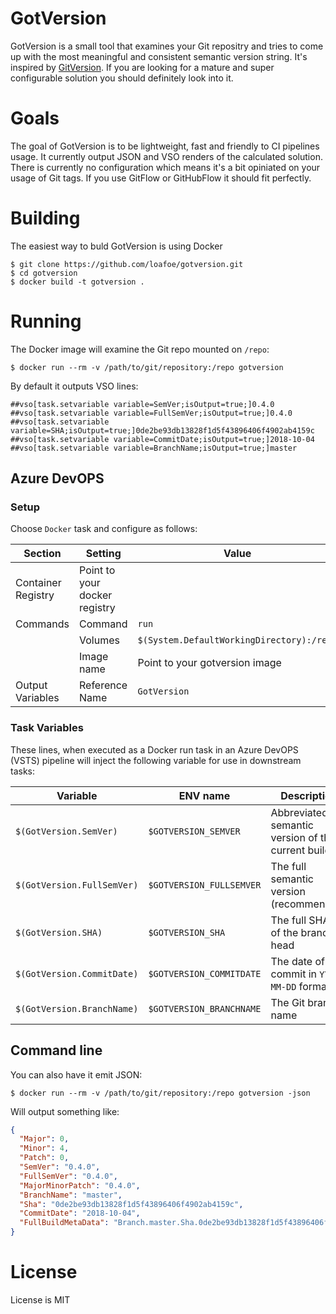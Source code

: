 # GotVersion
GotVersion is a small tool that examines your Git repositry and tries to come up with the most meaningful and consistent semantic version string. It's inspired by [GitVersion](https://github.com/GitTools/GitVersion). If you are looking for a mature and super configurable solution you should definitely look into it.

# Goals
The goal of GotVersion is to be lightweight, fast and friendly to CI pipelines usage. It currently output JSON and VSO renders of the calculated solution. There is currently no configuration which means it's a bit opiniated on your usage of Git tags.
If you use GitFlow or GitHubFlow it should fit perfectly. 

# Building

The easiest way to buld GotVersion is using Docker

```
$ git clone https://github.com/loafoe/gotversion.git
$ cd gotversion
$ docker build -t gotversion .
```

# Running

The Docker image will examine the Git repo mounted on `/repo`:

```
$ docker run --rm -v /path/to/git/repository:/repo gotversion 
```

By default it outputs VSO lines:

```
##vso[task.setvariable variable=SemVer;isOutput=true;]0.4.0
##vso[task.setvariable variable=FullSemVer;isOutput=true;]0.4.0
##vso[task.setvariable variable=SHA;isOutput=true;]0de2be93db13828f1d5f43896406f4902ab4159c
##vso[task.setvariable variable=CommitDate;isOutput=true;]2018-10-04
##vso[task.setvariable variable=BranchName;isOutput=true;]master
```

## Azure DevOPS

### Setup

Choose `Docker` task and configure as follows:
 
| Section            | Setting            | Value                                     |
|--------------------|--------------------|-------------------------------------------|
| Container Registry | Point to your docker registry |                                |
| Commands           | Command            | `run`                                     |
|                    | Volumes            | `$(System.DefaultWorkingDirectory):/repo` |
|                    | Image name         | Point to your gotversion image            |         
| Output Variables   | Reference Name     | `GotVersion`                              |


### Task Variables
These lines, when executed as a Docker run task in an Azure DevOPS (VSTS) pipeline will inject the following variable for use in downstream tasks:

| Variable              | ENV name              | Description                           |
|-----------------------|-----------------------|---------------------------------------|
| `$(GotVersion.SemVer)`     | `$GOTVERSION_SEMVER`     | Abbreviated semantic version of the current build |
| `$(GotVersion.FullSemVer)` | `$GOTVERSION_FULLSEMVER` | The full semantic version (recommended) | 
| `$(GotVersion.SHA)`        | `$GOTVERSION_SHA`        | The full SHA1 of the branch head |
| `$(GotVersion.CommitDate)` | `$GOTVERSION_COMMITDATE`    | The date of the commit in `YYYY-MM-DD` format |
| `$(GotVersion.BranchName)` | `$GOTVERSION_BRANCHNAME` | The Git branch name |

## Command line

You can also have it emit JSON:

```
$ docker run --rm -v /path/to/git/repository:/repo gotversion -json
```

Will output something like:

```json
{
  "Major": 0,
  "Minor": 4,
  "Patch": 0,
  "SemVer": "0.4.0",
  "FullSemVer": "0.4.0",
  "MajorMinorPatch": "0.4.0",
  "BranchName": "master",
  "Sha": "0de2be93db13828f1d5f43896406f4902ab4159c",
  "CommitDate": "2018-10-04",
  "FullBuildMetaData": "Branch.master.Sha.0de2be93db13828f1d5f43896406f4902ab4159c"
}
```

# License
License is MIT

